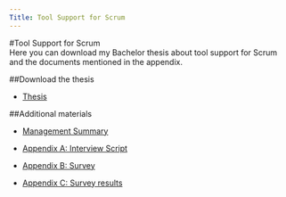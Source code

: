 ```yaml
---
Title: Tool Support for Scrum  
---
```

#Tool Support for Scrum  
Here you can download my Bachelor thesis about tool support for Scrum and the documents mentioned in the appendix. 

##Download the thesis

-  [Thesis](/wiki/students/mkurpicz/ToolsupportforScrum/thesiswithabstract)

##Additional materials


-  [Management Summary](/wiki/students/mkurpicz/ToolsupportforScrum/managementsummary)


-  [Appendix A: Interview Script](/wiki/students/mkurpicz/ToolsupportforScrum/interview)


-  [Appendix B: Survey](/wiki/students/mkurpicz/ToolsupportforScrum/surveyquestions)


-  [Appendix C: Survey results](/wiki/students/mkurpicz/ToolsupportforScrum/surveyresults)
